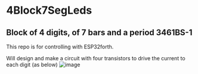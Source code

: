 # 4Block7SegLeds
## Block of 4 digits, of 7 bars and a period 3461BS-1
This repo is for controlling with ESP32forth.

Will design and make a circuit with four transistors to drive the current to each digit (as below)
![image](https://user-images.githubusercontent.com/23691761/208540183-560c6d98-d9c3-4132-a5f3-517f8debbe33.png)
